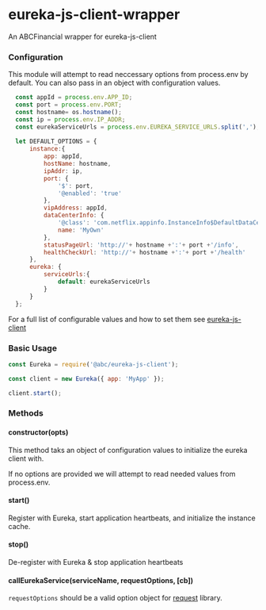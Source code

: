 # eureka-js-client-wrapper
An ABCFinancial wrapper for eureka-js-client


### Configuration
This module will attempt to read neccessary options from process.env by default. 
You can also pass in an object with configuration values.

``` javascript
  const appId = process.env.APP_ID;
  const port = process.env.PORT;
  const hostname= os.hostname();
  const ip = process.env.IP_ADDR;
  const eurekaServiceUrls = process.env.EUREKA_SERVICE_URLS.split(',');
  
  let DEFAULT_OPTIONS = {
      instance:{
          app: appId,
          hostName: hostname,
          ipAddr: ip,
          port: {
              '$': port,
              '@enabled': 'true'
          },
          vipAddress: appId,
          dataCenterInfo: {
              '@class': 'com.netflix.appinfo.InstanceInfo$DefaultDataCenterInfo',
              name: 'MyOwn'
          },
          statusPageUrl: 'http://'+ hostname +':'+ port +'/info',
          healthCheckUrl: 'http://'+ hostname +':'+ port +'/health'
      },
      eureka: {
          serviceUrls:{
              default: eurekaServiceUrls
          }
      }
  };
```
For a full list of configurable values and how to set them see [eureka-js-client](https://www.npmjs.com/package/eureka-js-client)


### Basic Usage

``` javascript
const Eureka = require('@abc/eureka-js-client');

const client = new Eureka({ app: 'MyApp' });

client.start();
```

### Methods

#### constructor(opts)
This method taks an object of configuration values to initialize the eureka client with.

If no options are provided we will attempt to read needed values from process.env.


#### start()
Register with Eureka, start application heartbeats, and initialize the instance cache.


#### stop()
De-register with Eureka & stop application heartbeats

#### callEurekaService(serviceName, requestOptions, [cb])

`requestOptions` should be a valid option object for [request](https://github.com/request/request) library.